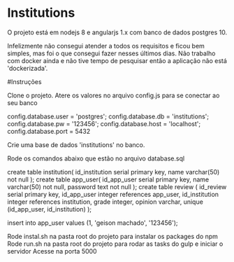 # Institutions
O projeto está em nodejs 8 e angularjs 1.x com banco de dados postgres 10.

Infelizmente não consegui atender a todos os requisitos e ficou bem simples, mas foi o que consegui fazer nesses últimos dias.
Não trabalho com docker ainda e não tive tempo de pesquisar então a aplicação não está 'dockerizada'.

#Instruções

Clone o projeto.
Atere os valores no arquivo config.js para se conectar ao seu banco

config.database.user = 'postgres';
config.database.db = 'institutions';
config.database.pw = '123456';
config.database.host = 'localhost';
config.database.port = 5432

Crie uma base de dados 'institutions' no banco.

Rode os comandos abaixo que estão no arquivo database.sql

create table institution(
    id_institution serial primary key, 
    name varchar(50) not null
);
create table app_user(
    id_app_user serial primary key, 
    name varchar(50) not null, 
    password text not null
);
create table review (
    id_review serial primary key,
    id_app_user integer references app_user, 
    id_institution integer references institution, 
    grade integer, 
    opinion varchar, 
    unique (id_app_user, id_institution)
);

insert into app_user values (1, 'geison machado', '123456');

Rode instal.sh na pasta root do projeto para instalar os packages do npm
Rode run.sh na pasta root do projeto para rodar as tasks do gulp e iniciar o servidor
Acesse na porta 5000
